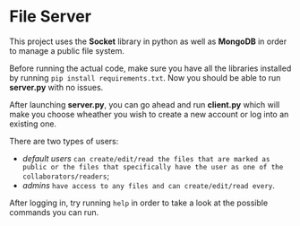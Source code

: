 # File Server

This project uses the **Socket** library in python as well as **MongoDB** in order to manage a public file system.

Before running the actual code, make sure you have all the libraries installed by running `pip install requirements.txt`. Now you should be able to run **server.py** with no issues.

After launching **server.py**, you can go ahead and run **client.py** which will make you choose wheather you wish to create a new account or log into an existing one.

There are two types of users:
- *default users* `can create/edit/read the files that are marked as public or the files that specifically have the user as one of the collaborators/readers`;
- *admins* `have access to any files and can create/edit/read every`.

After logging in, try running `help` in order to take a look at the possible commands you can run.